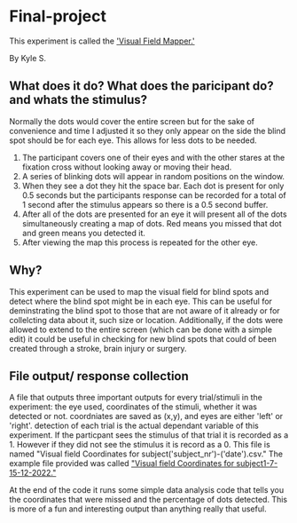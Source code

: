 # Final-project
This experiment is called the ['Visual Field Mapper.'](https://github.com/Nomesy/Final-project/blob/main/Visual%20field%20mapper.py)

By Kyle S.


## What does it do? What does the paricipant do? and whats the stimulus?
Normally the dots would cover the entire screen but for the sake of convenience and time I adjusted it so they only appear on the side the blind spot should be for each eye. This allows for less dots to be needed.
1. The participant covers one of their eyes and with the other stares at the fixation cross without looking away or moving their head. 
2. A series of blinking dots will appear in random positions on the window. 
3. When they see a dot they hit the space bar. Each dot is present for only 0.5 seconds but the participants response can be recorded for a total of 1 second after the stimulus appears so there is a 0.5 second buffer.
4. After all of the dots are presented for an eye it will present all of the dots simultaneously creating a map of dots. Red means you missed that dot and green means you detected it.
5. After viewing the map this process is repeated for the other eye.

## Why?
This experiment can be used to map the visual field for blind spots and detect where the blind spot might be in each eye. This can be useful for deminstrating the blind spot to those that are not aware of it already or for collelcting data about it, such size or location. 
Additionally, if the dots were allowed to extend to the entire screen (which can be done with a simple edit) it could be useful in checking for new blind spots that could of been created through a stroke, brain injury or surgery.

## File output/ response collection
A file that outputs three important outputs for every trial/stimuli in the experiment: the eye used, coordinates of the stimuli, whether it was detected or not.
coordniates are saved as (x,y), and eyes are either 'left' or 'right'.
detection of each trial is the actual dependant variable of this experiment. If the particpant sees the stimulus of that trial it is recorded as a 1. However if they did not see the stimulus it is record as a 0. 
This file is named "Visual field Coordinates for subject('subject_nr')-('date').csv." The example file provided was called ["Visual field Coordinates for subject1-7-15-12-2022."](https://github.com/Nomesy/Final-project/blob/main/Visual%20field%20Coordinates%20for%20subject1-7-15-12-2022.csv)

At the end of the code it runs some simple data analysis code that tells you the coordinates that were missed and the percentage of dots detected. This is more of a fun and interesting output than anything really that useful.
